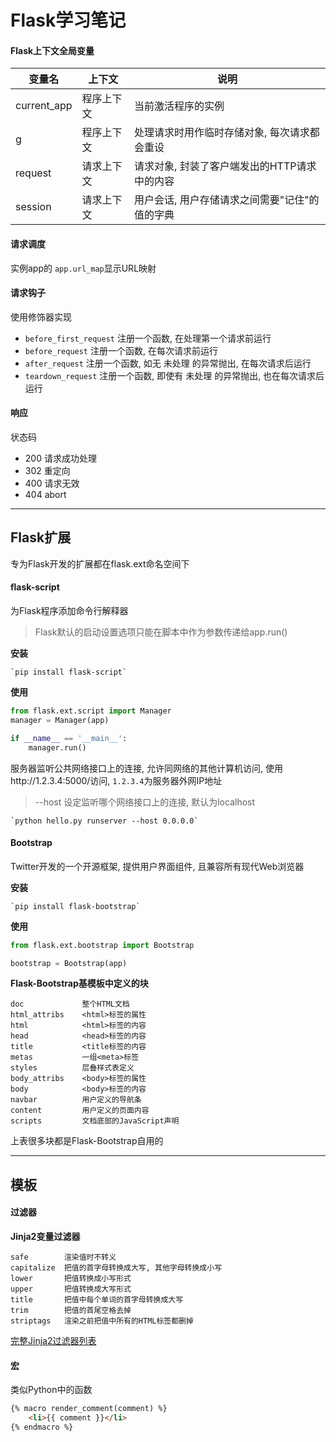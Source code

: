 Flask学习笔记
============

#### Flask上下文全局变量

变量名       |上下文     | 说明
------------|---------|----
current_app |程序上下文 |当前激活程序的实例
g           |程序上下文 |处理请求时用作临时存储对象, 每次请求都会重设
request     |请求上下文 |请求对象, 封装了客户端发出的HTTP请求中的内容
session     |请求上下文 |用户会话, 用户存储请求之间需要"记住"的值的字典

#### 请求调度

实例app的
`app.url_map`显示URL映射

#### 请求钩子

使用修饰器实现

- `before_first_request` 注册一个函数, 在处理第一个请求前运行
- `before_request` 注册一个函数, 在每次请求前运行
- `after_request` 注册一个函数, 如无 未处理 的异常抛出, 在每次请求后运行
- `teardown_request` 注册一个函数, 即使有 未处理 的异常抛出, 也在每次请求后运行

#### 响应

状态码

- 200 请求成功处理
- 302 重定向
- 400 请求无效
- 404 abort

---

## Flask扩展

专为Flask开发的扩展都在flask.ext命名空间下

#### flask-script

为Flask程序添加命令行解释器
> Flask默认的启动设置选项只能在脚本中作为参数传递给app.run()

**安装**

    `pip install flask-script`

**使用**

``` python
from flask.ext.script import Manager
manager = Manager(app)

if __name__ == '__main__':
    manager.run()
```

服务器监听公共网络接口上的连接, 允许同网络的其他计算机访问, 使用http://1.2.3.4:5000/访问, `1.2.3.4`为服务器外网IP地址
> --host 设定监听哪个网络接口上的连接, 默认为localhost

    `python hello.py runserver --host 0.0.0.0`

#### Bootstrap

Twitter开发的一个开源框架, 提供用户界面组件, 且兼容所有现代Web浏览器

**安装**

    `pip install flask-bootstrap`

**使用**

``` python
from flask.ext.bootstrap import Bootstrap

bootstrap = Bootstrap(app)
```

**Flask-Bootstrap基模板中定义的块**

    doc             整个HTML文档
    html_attribs    <html>标签的属性
    html            <html>标签的内容
    head            <head>标签的内容
    title           <title标签的内容
    metas           一组<meta>标签
    styles          层叠样式表定义
    body_attribs    <body>标签的属性
    body            <body>标签的内容
    navbar          用户定义的导航条
    content         用户定义的页面内容
    scripts         文档底部的JavaScript声明

上表很多块都是Flask-Bootstrap自用的

---

## 模板

#### 过滤器

**Jinja2变量过滤器**

    safe        渲染值时不转义
    capitalize  把值的首字母转换成大写, 其他字母转换成小写
    lower       把值转换成小写形式
    upper       把值转换成大写形式
    title       把值中每个单词的首字母转换成大写
    trim        把值的首尾空格去掉
    striptags   渲染之前把值中所有的HTML标签都删掉

[完整Jinja2过滤器列表](http://jinja.pocoo.org/docs/templates/#builtin-filters)

#### 宏

类似Python中的函数

``` html
{% macro render_comment(comment) %}
    <li>{{ comment }}</li>
{% endmacro %}
```
